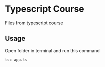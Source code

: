 # Typescript Course
Files from typescript course

## Usage
Open folder in terminal and run this command

`tsc app.ts`